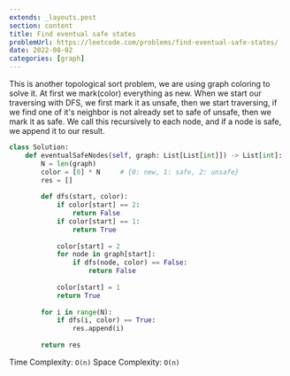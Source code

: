 ```yaml
---
extends: _layouts.post
section: content
title: Find eventual safe states
problemUrl: https://leetcode.com/problems/find-eventual-safe-states/
date: 2022-08-02
categories: [graph]
---
```


This is another topological sort problem, we are using graph coloring to solve it. At first we mark(color) everything as new. When we start our traversing with DFS, we first mark it as unsafe, then we start traversing, if we find one of it's neighbor is not already set to safe of unsafe, then we mark it as safe. We call this recursively to each node, and if a node is safe, we append it to our result.

```python
class Solution:
    def eventualSafeNodes(self, graph: List[List[int]]) -> List[int]:
        N = len(graph)
        color = [0] * N     # {0: new, 1: safe, 2: unsafe}
        res = []
        
        def dfs(start, color):
            if color[start] == 2:
                return False
            if color[start] == 1:
                return True
            
            color[start] = 2
            for node in graph[start]:
                if dfs(node, color) == False:
                    return False
            
            color[start] = 1
            return True
        
        for i in range(N):
            if dfs(i, color) == True:
                res.append(i)
        
        return res     
```

Time Complexity: `O(n)`
Space Complexity: `O(n)`